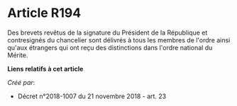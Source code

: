 # Article R194

Des brevets revêtus de la signature du Président de la République et contresignés du chancelier sont délivrés à tous les
membres de l'ordre ainsi qu'aux étrangers qui ont reçu des distinctions dans l'ordre national du Mérite.

**Liens relatifs à cet article**

_Créé par_:

  - Décret n°2018-1007 du 21 novembre 2018 - art. 23
